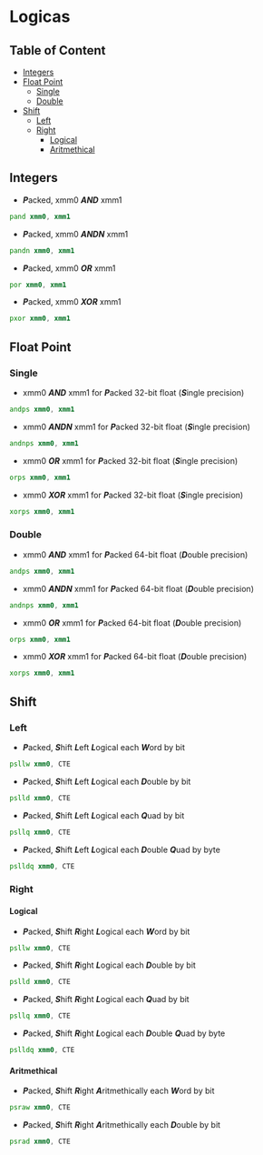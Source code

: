 # Logicas

## Table of Content
- [Integers](#integers)
- [Float Point](#float-point)
    - [Single](#single)
    - [Double](#double)
- [Shift](#shift)
    - [Left](#left)
    - [Right](#right)
        - [Logical](#logical)
        - [Aritmethical](#aritmethical)

## Integers
* ***P***acked, xmm0 ***AND*** xmm1
```asm
pand xmm0, xmm1
```
* ***P***acked, xmm0 ***ANDN*** xmm1 
```asm
pandn xmm0, xmm1
```
* ***P***acked, xmm0 ***OR*** xmm1
```asm
por xmm0, xmm1
```
* ***P***acked, xmm0 ***XOR*** xmm1
```asm
pxor xmm0, xmm1
```

## Float Point

### Single
* xmm0 ***AND*** xmm1 for ***P***acked 32-bit float (***S***ingle precision)
```asm
andps xmm0, xmm1
```
* xmm0 ***ANDN*** xmm1 for ***P***acked 32-bit float (***S***ingle precision)
```asm
andnps xmm0, xmm1
```
* xmm0 ***OR*** xmm1 for ***P***acked 32-bit float (***S***ingle precision)
```asm
orps xmm0, xmm1
```
* xmm0 ***XOR*** xmm1 for ***P***acked 32-bit float (***S***ingle precision)
```asm
xorps xmm0, xmm1
```

### Double
* xmm0 ***AND*** xmm1 for ***P***acked 64-bit float (***D***ouble precision)
```asm
andps xmm0, xmm1
```
* xmm0 ***ANDN*** xmm1 for ***P***acked 64-bit float (***D***ouble precision)
```asm
andnps xmm0, xmm1
```
* xmm0 ***OR*** xmm1 for ***P***acked 64-bit float (***D***ouble precision)
```asm
orps xmm0, xmm1
```
* xmm0 ***XOR*** xmm1 for ***P***acked 64-bit float (***D***ouble precision)
```asm
xorps xmm0, xmm1
```

## Shift

### Left
* ***P***acked, ***S***hift ***L***eft ***L***ogical each ***W***ord by bit
```asm
psllw xmm0, CTE
```
* ***P***acked, ***S***hift ***L***eft ***L***ogical each ***D***ouble by bit
```asm
pslld xmm0, CTE
```
* ***P***acked, ***S***hift ***L***eft ***L***ogical each ***Q***uad by bit
```asm
psllq xmm0, CTE
```
* ***P***acked, ***S***hift ***L***eft ***L***ogical each ***D***ouble ***Q***uad by byte
```asm
pslldq xmm0, CTE
```

### Right

#### Logical
* ***P***acked, ***S***hift ***R***ight ***L***ogical each ***W***ord by bit
```asm
psllw xmm0, CTE
```
* ***P***acked, ***S***hift ***R***ight ***L***ogical each ***D***ouble by bit
```asm
pslld xmm0, CTE
```
* ***P***acked, ***S***hift ***R***ight ***L***ogical each ***Q***uad by bit
```asm
psllq xmm0, CTE
```
* ***P***acked, ***S***hift ***R***ight ***L***ogical each ***D***ouble ***Q***uad by byte
```asm
pslldq xmm0, CTE
```

#### Aritmethical
* ***P***acked, ***S***hift ***R***ight ***A***ritmethically each ***W***ord by bit
```asm
psraw xmm0, CTE
```
* ***P***acked, ***S***hift ***R***ight ***A***ritmethically each ***D***ouble by bit
```asm
psrad xmm0, CTE
```

